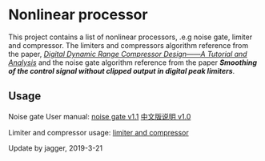 # Nonlinear processor
This project contains a list of nonlinear processors, .e.g noise gate, limiter and compressor. The limiters and compressors algorithm reference from the paper, [*Digital Dynamic Range Compressor Design——A Tutorial and Analysis*](http://eecs.qmul.ac.uk/~josh/documents/2012/GiannoulisMassbergReiss-dynamicrangecompression-JAES2012.pdf) and the noise gate algorithm reference from the paper ***Smoothing of the control signal without clipped output in digital peak limiters***.

## Usage
Noise gate User manual:  [noise gate v1.1](https://github.com/jagger2048/NoiseGate/blob/master/NoiseGate_usage_v1.1.md)           [中文版说明 v1.0](https://github.com/jagger2048/NoiseGate/blob/master/NoiseGate_usage_v1.0_cn.md) 

Limiter and compressor usage: [limiter and compressor]()



Update by jagger, 2019-3-21